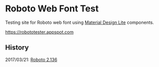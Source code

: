 # Roboto Web Font Test
Testing site for Roboto web font using [Material Design Lite](https://getmdl.io) components.

https://robototester.appspot.com


## History
2017/03/21: [Roboto 2.136](https://github.com/google/fonts/pull/710)
